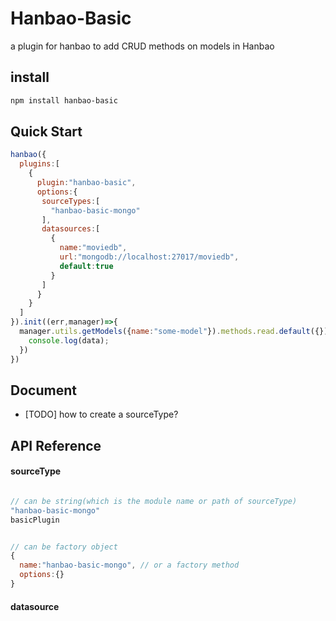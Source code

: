 # Hanbao-Basic
a plugin for hanbao to add CRUD methods on models in Hanbao


## install
```bash
npm install hanbao-basic
```

## Quick Start
```javascript
hanbao({
  plugins:[
    {
      plugin:"hanbao-basic",
      options:{
       sourceTypes:[
         "hanbao-basic-mongo"
       ],
       datasources:[
         {
           name:"moviedb",
           url:"mongodb://localhost:27017/moviedb",
           default:true
         }
       ]
      }
    }
  ]
}).init((err,manager)=>{
  manager.utils.getModels({name:"some-model"}).methods.read.default({}).then(data=>{
    console.log(data);
  })
})

```


## Document
* [TODO] how to create a sourceType?

## API Reference
#### sourceType
```javascript

// can be string(which is the module name or path of sourceType)
"hanbao-basic-mongo"
basicPlugin


// can be factory object
{
  name:"hanbao-basic-mongo", // or a factory method
  options:{}
}

```



#### datasource
```javascript

```